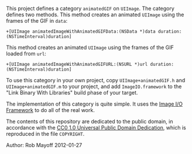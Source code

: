 This project defines a category `animatedGIF` on `UIImage`.  The category defines two methods.  This method creates an animated `UIImage` using the frames of the GIF in `data`:

    +[UIImage animatedImageWithAnimatedGIFData:(NSData *)data duration:(NSTimeInterval)duration]

This method creates an animated `UIImage` using the frames of the GIF loaded from `url`:

    +[UIImage animatedImageWithAnimatedGIFURL:(NSURL *)url duration:(NSTimeInterval)duration]

To use this category in your own project, copy `UIImage+animatedGIF.h` and `UIImage+animatedGIF.m` to your project, and add `ImageIO.framework` to the "Link Binary With Libraries" build phase of your target.

The implementation of this category is quite simple.  It uses the [Image I/O Framework](http://developer.apple.com/library/ios/#documentation/GraphicsImaging/Conceptual/ImageIOGuide/imageio_intro/ikpg_intro.html) to do all of the real work.

The contents of this repository are dedicated to the public domain, in accordance with the [CC0 1.0 Universal Public Domain Dedication](http://creativecommons.org/publicdomain/zero/1.0/), which is reproduced in the file `COPYRIGHT`.

Author: Rob Mayoff
2012-01-27
